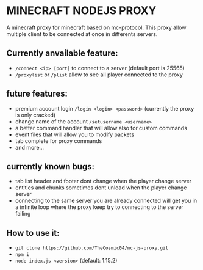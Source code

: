 # MINECRAFT NODEJS PROXY
A minecraft proxy for minecraft based on mc-protocol.
This proxy allow multiple client to be connected at once in differents servers.

## Currently anvailable feature:
* `/connect <ip> [port]` to connect to a server (default port is 25565)
* `/proxylist` or `/plist` allow to see all player connected to the proxy

## future features:
* premium account login `/login <login> <password>` (currently the proxy is only cracked)
* change name of the account `/setusername <username>`
* a better command handler that will allow also for custom commands
* event files that will allow you to modify packets
* tab complete for proxy commands
* and more...

## currently known bugs:
* tab list header and footer dont change when the player change server
* entities and chunks sometimes dont unload when the player change server
* connecting to the same server you are already connected will get you in a infinite loop where the proxy keep try to connecting to the server failing

## How to use it:
* `git clone https://github.com/TheCosmic04/mc-js-proxy.git`
* `npm i`
* `node index.js <version>` (default: 1.15.2)
